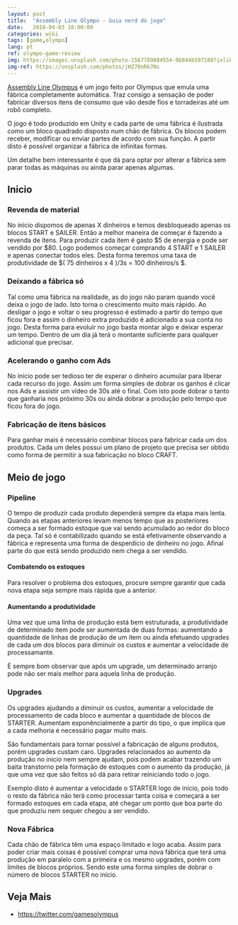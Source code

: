 ```yaml
---
layout: post
title:  "Assembly Line Olympo - Guia nerd do jogo"
date:   2018-04-03 18:00:00
categories: wiki
tags: [game,olympo]
lang: pt
ref: olympo-game-review
img: https://images.unsplash.com/photo-1567789884554-0b844b597180?ixlib=rb-1.2.1&ixid=MnwxMjA3fDB8MHxwaG90by1wYWdlfHx8fGVufDB8fHx8&auto=format&fit=crop&w=2070&q=80
img-ref: https://unsplash.com/photos/jHZ70nRk7Ns
---
```


[Assembly Line Olympus](https://play.google.com/store/apps/details?id=com.olympus.assemblyline&hl=en) é um jogo feito por Olympus que emula uma fábrica completamente automática. Traz consigo a sensação de poder fabricar diversos itens de consumo que vão desde fios e torradeiras até um robô completo.

O jogo é todo produzido em Unity e cada parte de uma fábrica é ilustrada como um bloco quadrado disposto num chão de fábrica. Os blocos podem receber, modificar ou enviar partes de acordo com sua função. A partir disto é possível organizar a fábrica de infinitas formas.

Um detalhe bem interessante é que dá para optar por alterar a fábrica sem parar todas as máquinas ou ainda parar apenas algumas.

## Inicio

### Revenda de material

No início dispomos de apenas X dinheiros e temos desbloqueado apenas os blocos START e SAILER. Então a melhor maneira de começar é fazendo a revenda de itens. Para produzir cada item é gasto $5 de energia e pode ser vendido por $80. Logo podemos começar comprando 4 START e 1 SAILER e apenas conectar todos eles. Desta forma teremos uma taxa de produtividade de  $( 75 dinheiros x 4 )/3s = 100 dinheiros/s $.

### Deixando a fábrica só

Tal como uma fábrica na realidade, as do jogo não param quando você deixa o jogo de lado. Isto torna o crescimento muito mais rápido. Ao desligar o jogo e voltar o seu progresso é estimado a partir do tempo que ficou fora e assim o dinheiro extra produzido é adicionado a sua conta no jogo. Desta forma para evoluir no jogo basta montar algo e deixar esperar um tempo. Dentro de um dia já terá o montante suficiente para qualquer adicional que precisar.

### Acelerando o ganho com Ads

No início pode ser tedioso ter de esperar o dinheiro acumular para liberar cada recurso do jogo. Assim um forma simples de dobrar os ganhos é clicar nos Ads e assistir um vídeo de 30s até o final. Com isto pode dobrar o tanto que ganharia nos próximo 30s ou ainda dobrar a produção pelo tempo que ficou fora do jogo.

### Fabricação de itens básicos

Para ganhar mais é necessário combinar blocos para fabricar cada um dos produtos. Cada um deles possui um plano de projeto que precisa ser obtido como forma de permitir a sua fabricação no bloco CRAFT.

## Meio de jogo

### Pipeline

O tempo de produzir cada produto dependerá sempre da etapa mais lenta. Quando as etapas anteriores levam menos tempo que as posteriores começa a ser formado estoque que vai sendo acumulado ao redor do bloco da peça. Tal só é contabilizado quando se está efetivamente observando a fábrica e representa uma forma de desperdício de dinheiro no jogo. Afinal parte do que está sendo produzido nem chega a ser vendido.

#### Combatendo os estoques

Para resolver o problema dos estoques, procure sempre garantir que cada nova etapa seja sempre mais rápida que a anterior.

#### Aumentando a produtividade

Uma vez que uma linha de produção está bem estruturada, a produtividade de determinado item pode ser aumentada de duas formas: aumentando a quantidade de linhas de produção de um item ou ainda efetuando upgrades de cada um dos blocos para diminuir os custos e aumentar a velocidade de processamante.

É sempre bom observar que após um upgrade, um determinado arranjo pode não ser mais melhor para aquela linha de produção.

### Upgrades

Os upgrades ajudando a diminuir os custos, aumentar a velocidade de processamento de cada bloco e aumentar a quantidade de blocos de STARTER. Aumentam exponêncialmente a partir do tipo, o que implica que a cada melhoria é necessário pagar muito mais.

São fundamentais para tornar possível a fabricação de alguns produtos, porém upgrades custam caro. Upgrades relacionados ao aumento da produção no inicio nem sempre ajudam, pois podem acabar trazendo um baita transtorno pela formação de estoques com o aumento da produção, já que uma vez que são feitos só dá para retirar reiniciando todo o jogo.

Exemplo disto é aumentar a velocidade o STARTER logo de início, pois todo o resto da fábrica não terá como processar tanta coisa e começará a ser formado estoques em cada etapa, até chegar um ponto que boa parte do que produziu nem sequer chegou a ser vendido.

### Nova Fábrica

Cada chão de fábrica têm uma espaço limitado e logo acaba. Assim para poder criar mais coisas é possível comprar uma nova fábrica que terá uma produção em paralelo com a primeira e os mesmo upgrades, porém com limites de blocos próprios. Sendo este uma forma simples de dobrar o número de blocos STARTER no início.

## Veja Mais
 * https://twitter.com/gamesolympus
